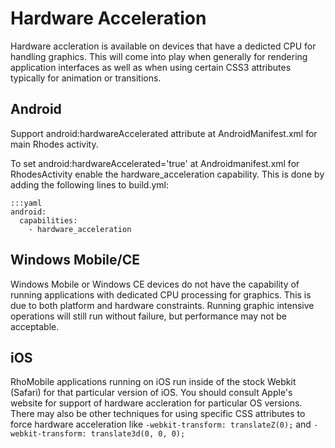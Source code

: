 # Hardware Acceleration

Hardware accleration is available on devices that have a dedicted CPU for handling graphics. This will come into play when generally for rendering application interfaces as well as when using certain CSS3 attributes typically for animation or transitions.

## Android 

Support android:hardwareAccelerated attribute at AndroidManifest.xml for main Rhodes activity.

To set android:hardwareAccelerated='true' at Androidmanifest.xml for RhodesActivity enable the hardware_acceleration capability. This is done by adding the following lines to build.yml:

	:::yaml
	android:
	  capabilities:
	    - hardware_acceleration

## Windows Mobile/CE
Windows Mobile or Windows CE devices do not have the capability of running applications with dedicated CPU processing for graphics. This is due to both platform and hardware constraints. Running graphic intensive operations will still run without failure, but performance may not be acceptable.

## iOS

RhoMobile applications running on iOS run inside of the stock Webkit (Safari) for that particular version of iOS. You should consult Apple's website for support of hardware accleration for particular OS versions. There may also be other techniques for using specific CSS attributes to force hardware acceleration like `-webkit-transform: translateZ(0);` and `-webkit-transform: translate3d(0, 0, 0);`  
